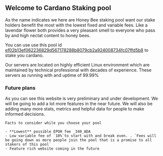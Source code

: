 ## Welcome to Cardano Staking pool

As the name indicates we here are Honey Bee staking pool want our stake holders benefit the most with the lowest fixed and variable fees. Like a lavendar flower both provides a very pleasant smell to everyone who pass by and high nectat content to honey bees.

You can use use this pool id [ef02b13ef062236829d567178288b8079cb2a924008734fc07ffd5b8](https://pooltool.io/pool/ef02b13ef062236829d567178288b8079cb2a924008734fc07ffd5b8/blocks) to stake you cardano.

Our servers are located on highly efficient Linux environment which are maintained by technical professional with decades of experience. These servers as running with and uptime of 99.99%

### Future plans

As you can see this website is very preliminary and under development. We will be going to add a lot more features in the near future. We will also be adding many more stats,  metrics and helpful data for people to make informed decisions.

```
Facts to consider while you choose your pool

- **Lowest** possible EPOH fee _340_ADA 
- Low variable fee of `10%`to start with and break even. . `Fees will be going down as more people join the pool that is a promise to all stakers of this pool`
- Feature rich website coming in the future
```
